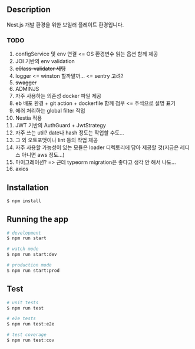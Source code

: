 ## Description

Nest.js 개발 환경을 위한 보일러 플레이트 환경입니다.

### TODO
1. configService 및 env 연결 <= OS 환경변수 읽는 옵션 함께 제공
2. JOI 기반의 env validation
3. ~~c0lass-validator 세팅~~
4. logger <= winston 할까말까... <= sentry 고려?
5. ~~swagger~~
6. ADMINJS
7. 자주 사용하는 의존성 docker 파일 제공
8. eb 배포 환경 + git action + dockerfile 함께 첨부 <= 주석으로 설명 표기
9. 에러 처리하는 global filter 작업
9. Nestia 적용
10. JWT 기반의 AuthGuard + JwtStrategy
11. 자주 쓰는 util? date나 hash 정도는 작업할 수도...
12. 그 외 오토포맷이나 lint 등의 작업 제공
13. 자주 사용할 가능성이 있는 모듈은 loader 디렉토리에 담아 제공할 것(지금은 레디스 아니면 aws 정도...)
14. 마이그레이션? => 근데 typeorm migration은 좋다고 생각 안 해서 나도...
15. axios




## Installation

```bash
$ npm install
```

## Running the app

```bash
# development
$ npm run start

# watch mode
$ npm run start:dev

# production mode
$ npm run start:prod
```

## Test

```bash
# unit tests
$ npm run test

# e2e tests
$ npm run test:e2e

# test coverage
$ npm run test:cov
```

